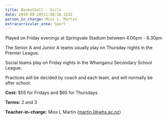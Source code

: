 ```yaml
---
title: Basketball - Girls
date: 2019-08-28T21:58:18.153Z
person_in_charge: Miss L. Martin
extracurricular_area: Sport
---
```

Played on Friday evenings at Springvale Stadium between 4.00pm - 8.30pm

The Senior A and Junior A teams usually play on Thursday nights in the Premier League.

Social teams play on Friday nights in the Whanganui Secondary School League.

Practices will be decided by coach and each team, and will normally be after school.

**Cost:** $55 for Fridays and $65 for Thursdays

**Terms:** 2 and 3

**Teacher-in-charge:** Miss L Martin (martin.l@whs.ac.nz)

